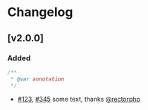 # Changelog

## [v2.0.0]

### Added

```php
/**
 * @var annotation
 */
```

- [#123], [#345] some text, thanks [@rectorphp]

[#345]: https://github.com/Symplify/Symplify/issues/345
[#123]: https://github.com/Symplify/Symplify/pull/123
[@rectorphp]: https://github.com/rectorphp
